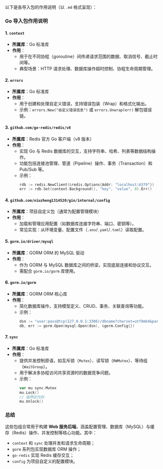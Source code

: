 
以下是各导入包的作用说明（以 `.md` 格式呈现）：


### Go 导入包作用说明

#### 1. `context`
- **所属库**：Go 标准库
- **作用**：
    - 用于在不同协程（goroutine）间传递请求范围的数据、取消信号、截止时间等。
    - 典型场景：HTTP 请求处理、数据库操作超时控制、协程生命周期管理。

#### 2. `errors`
- **所属库**：Go 标准库
- **作用**：
    - 用于创建和处理自定义错误，支持错误包装（Wrap）和格式化输出。
    - 示例：`errors.New("自定义错误信息")` 或 `errors.Unwrap(err)` 解包错误链。

#### 3. `github.com/go-redis/redis/v8`
- **所属库**：Redis 官方 Go 客户端（v8 版本）
- **作用**：
    - 实现 Go 与 Redis 数据库的交互，支持字符串、哈希、列表等数据结构操作。
    - 功能包括连接池管理、管道（Pipeline）操作、事务（Transaction）和 Pub/Sub 等。
    - 示例：
      ```go
      rdb := redis.NewClient(&redis.Options{Addr: "localhost:6379"})
      err := rdb.Set(context.Background(), "key", "value", 0).Err()
      ```

#### 4. `github.com/niuzheng1314520/gin/internal/config`
- **所属库**：项目自定义包（通常为配置管理模块）
- **作用**：
    - 加载和管理应用配置（如数据库连接字符串、端口、密钥等）。
    - 常见实现：从环境变量、配置文件（`.env`/`.yaml`/`.toml`）读取配置。

#### 5. `gorm.io/driver/mysql`
- **所属库**：GORM ORM 的 MySQL 驱动
- **作用**：
    - 作为 GORM 与 MySQL 数据库之间的桥梁，实现底层连接和协议交互。
    - 需配合 `gorm.io/gorm` 库使用。

#### 6. `gorm.io/gorm`
- **所属库**：GORM ORM 核心库
- **作用**：
    - 简化数据库操作，支持模型定义、CRUD、事务、关联查询等功能。
    - 示例：
      ```go
      dsn := "user:pass@tcp(127.0.0.1:3306)/dbname?charset=utf8mb4&parseTime=True"
      db, err := gorm.Open(mysql.Open(dsn), &gorm.Config{})
      ```

#### 7. `sync`
- **所属库**：Go 标准库
- **作用**：
    - 提供并发控制原语，如互斥锁（`Mutex`）、读写锁（`RWMutex`）、等待组（`WaitGroup`）。
    - 用于解决多协程访问共享资源时的数据竞争问题。
    - 示例：
      ```go
      var mu sync.Mutex
      mu.Lock()
      // 临界区代码
      mu.Unlock()
      ```


### 总结
这些包组合常用于构建 **Web 服务后端**，涵盖配置管理、数据库（MySQL）与缓存（Redis）操作、并发控制等核心功能。其中：
- `context` 和 `sync` 处理并发和请求生命周期；
- `gorm` 系列包实现数据库 ORM 操作；
- `go-redis` 实现 Redis 缓存交互；
- `config` 为项目自定义的配置模块。